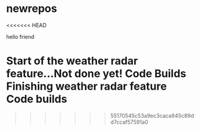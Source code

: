 # newrepos
<<<<<<< HEAD

hello friend

Start of the weather radar feature...Not done yet!
Code Builds
Finishing weather radar feature
Code builds
=======
>>>>>>> 55170545c53a9ec3caca945c89dd7ccaf57591a0
